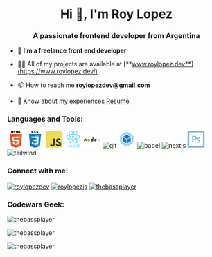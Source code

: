 <h1 align="center">Hi 👋, I'm Roy Lopez</h1>
<h3 align="center">A passionate frontend developer from Argentina</h3>

- 🔭 **I’m a freelance front end developer**

- 👨‍💻 All of my projects are available at [**www.roylopez.dev**](https://www.roylopez.dev/)

- 📫 How to reach me **roylopezdev@gmail.com**

- 📄 Know about my experiences [Resume](https://drive.google.com/file/d/1vZW-yuxCYOLGuGtKfrYpBV1DAWsVIwI1/view?usp=sharing)

<h3 align="left">Languages and Tools:</h3>
  <p align="left">
    <!-- HTML -->
    <img src="https://raw.githubusercontent.com/devicons/devicon/master/icons/html5/html5-original-wordmark.svg"
      alt="html5" width="40" height="40" />
    <!-- CSS -->
    <img src="https://raw.githubusercontent.com/devicons/devicon/master/icons/css3/css3-original-wordmark.svg"
      alt="css3" width="40" height="40" />
    <!-- Javascript -->
    <img src="https://raw.githubusercontent.com/devicons/devicon/master/icons/javascript/javascript-original.svg"
      alt="javascript" width="40" height="40" />
    <!-- React -->
    <img src="https://raw.githubusercontent.com/devicons/devicon/master/icons/react/react-original-wordmark.svg"
      alt="react" width="40" height="40" />
    <!-- Node.js -->
    <img src="https://raw.githubusercontent.com/devicons/devicon/master/icons/nodejs/nodejs-original-wordmark.svg"
      alt="nodejs" width="40" height="40" style="background-color: #fff;" />
    <!-- Git -->
    <img src="https://www.vectorlogo.zone/logos/git-scm/git-scm-icon.svg" alt="git" width="40" height="40" />
    <!-- Webpack -->
    <img
      src="./imgs/th.jpeg"
      alt="webpack" width="40" height="40" />
    <!-- Babel -->
    <img src="https://www.vectorlogo.zone/logos/babeljs/babeljs-icon.svg" alt="babel" width="40" height="40"
      style="background-color: #fff;" />
    <!-- Next.js -->
    <img src="https://cdn.worldvectorlogo.com/logos/nextjs-2.svg" alt="nextjs" width="40" height="40"
      style="background-color: #fff;" />
    <!-- Photoshop -->
    <img src="https://raw.githubusercontent.com/devicons/devicon/master/icons/photoshop/photoshop-line.svg"
      alt="photoshop" width="40" height="40" />
    <!-- Tailwind -->
    <img src="https://www.vectorlogo.zone/logos/tailwindcss/tailwindcss-icon.svg" alt="tailwind" width="40"
      height="40" />
  </p>

<h3 align="left">Connect with me:</h3>
<p align="left">
<a href="https://linkedin.com/in/roylopezdev" target="blank"><img align="center" src="https://raw.githubusercontent.com/rahuldkjain/github-profile-readme-generator/master/src/images/icons/Social/linked-in-alt.svg" alt="roylopezdev" height="30" width="40" /></a>
<a href="https://twitter.com/roylopezjs" target="blank"><img align="center" src="https://raw.githubusercontent.com/rahuldkjain/github-profile-readme-generator/master/src/images/icons/Social/twitter.svg" alt="roylopezjs" height="30" width="40" /></a>
<a href="https://codepen.io/thebassplayer" target="blank"><img align="center" src="https://raw.githubusercontent.com/rahuldkjain/github-profile-readme-generator/master/src/images/icons/Social/codepen.svg" alt="thebassplayer" height="30" width="40" /></a>
</p>

### Codewars Geek:
![thebassplayer](https://www.codewars.com/users/Thebassplayer/badges/large)

![thebassplayer](https://github-readme-stats.vercel.app/api/top-langs?username=thebassplayer&show_icons=true&locale=en&layout=compact)

![thebassplayer](https://github-readme-stats.vercel.app/api?username=thebassplayer&show_icons=true&locale=en)
